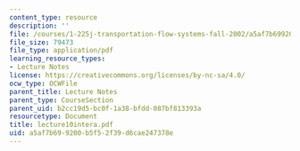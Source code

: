 ```yaml
---
content_type: resource
description: ''
file: /courses/1-225j-transportation-flow-systems-fall-2002/a5af7b699200b5f52f39d6cae247378e_lecture10intera.pdf
file_size: 79473
file_type: application/pdf
learning_resource_types:
- Lecture Notes
license: https://creativecommons.org/licenses/by-nc-sa/4.0/
ocw_type: OCWFile
parent_title: Lecture Notes
parent_type: CourseSection
parent_uid: b2cc19d5-bc0f-1a38-bfdd-087bf813393a
resourcetype: Document
title: lecture10intera.pdf
uid: a5af7b69-9200-b5f5-2f39-d6cae247378e
---
```

